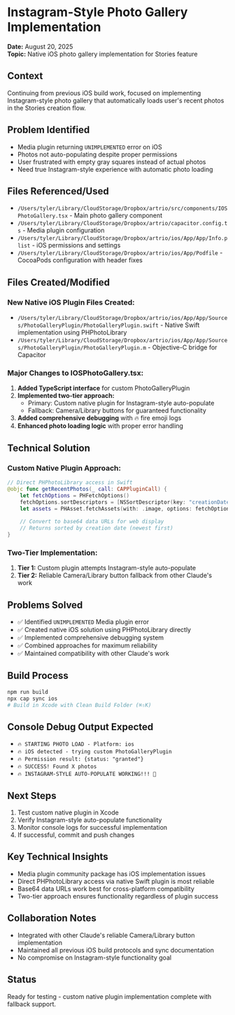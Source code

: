# Instagram-Style Photo Gallery Implementation
**Date:** August 20, 2025  
**Topic:** Native iOS photo gallery implementation for Stories feature

## Context
Continuing from previous iOS build work, focused on implementing Instagram-style photo gallery that automatically loads user's recent photos in the Stories creation flow.

## Problem Identified
- Media plugin returning `UNIMPLEMENTED` error on iOS
- Photos not auto-populating despite proper permissions
- User frustrated with empty gray squares instead of actual photos
- Need true Instagram-style experience with automatic photo loading

## Files Referenced/Used
- `/Users/tyler/Library/CloudStorage/Dropbox/artrio/src/components/IOSPhotoGallery.tsx` - Main photo gallery component
- `/Users/tyler/Library/CloudStorage/Dropbox/artrio/capacitor.config.ts` - Media plugin configuration
- `/Users/tyler/Library/CloudStorage/Dropbox/artrio/ios/App/App/Info.plist` - iOS permissions and settings
- `/Users/tyler/Library/CloudStorage/Dropbox/artrio/ios/App/Podfile` - CocoaPods configuration with header fixes

## Files Created/Modified

### New Native iOS Plugin Files Created:
- `/Users/tyler/Library/CloudStorage/Dropbox/artrio/ios/App/App/Sources/PhotoGalleryPlugin/PhotoGalleryPlugin.swift` - Native Swift implementation using PHPhotoLibrary
- `/Users/tyler/Library/CloudStorage/Dropbox/artrio/ios/App/App/Sources/PhotoGalleryPlugin/PhotoGalleryPlugin.m` - Objective-C bridge for Capacitor

### Major Changes to IOSPhotoGallery.tsx:
1. **Added TypeScript interface** for custom PhotoGalleryPlugin
2. **Implemented two-tier approach:**
   - Primary: Custom native plugin for Instagram-style auto-populate
   - Fallback: Camera/Library buttons for guaranteed functionality
3. **Added comprehensive debugging** with 🔥 fire emoji logs
4. **Enhanced photo loading logic** with proper error handling

## Technical Solution

### Custom Native Plugin Approach:
```swift
// Direct PHPhotoLibrary access in Swift
@objc func getRecentPhotos(_ call: CAPPluginCall) {
    let fetchOptions = PHFetchOptions()
    fetchOptions.sortDescriptors = [NSSortDescriptor(key: "creationDate", ascending: false)]
    let assets = PHAsset.fetchAssets(with: .image, options: fetchOptions)
    
    // Convert to base64 data URLs for web display
    // Returns sorted by creation date (newest first)
}
```

### Two-Tier Implementation:
1. **Tier 1:** Custom plugin attempts Instagram-style auto-populate
2. **Tier 2:** Reliable Camera/Library button fallback from other Claude's work

## Problems Solved
- ✅ Identified `UNIMPLEMENTED` Media plugin error
- ✅ Created native iOS solution using PHPhotoLibrary directly  
- ✅ Implemented comprehensive debugging system
- ✅ Combined approaches for maximum reliability
- ✅ Maintained compatibility with other Claude's work

## Build Process
```bash
npm run build
npx cap sync ios
# Build in Xcode with Clean Build Folder (⌘⇧K)
```

## Console Debug Output Expected
- `🔥 STARTING PHOTO LOAD - Platform: ios`
- `🔥 iOS detected - trying custom PhotoGalleryPlugin`
- `🔥 Permission result: {status: "granted"}`
- `🔥 SUCCESS! Found X photos`
- `🔥 INSTAGRAM-STYLE AUTO-POPULATE WORKING!!! 🎉`

## Next Steps
1. Test custom native plugin in Xcode
2. Verify Instagram-style auto-populate functionality
3. Monitor console logs for successful implementation
4. If successful, commit and push changes

## Key Technical Insights
- Media plugin community package has iOS implementation issues
- Direct PHPhotoLibrary access via native Swift plugin is most reliable
- Base64 data URLs work best for cross-platform compatibility
- Two-tier approach ensures functionality regardless of plugin success

## Collaboration Notes
- Integrated with other Claude's reliable Camera/Library button implementation
- Maintained all previous iOS build protocols and sync documentation
- No compromise on Instagram-style functionality goal

## Status
Ready for testing - custom native plugin implementation complete with fallback support.